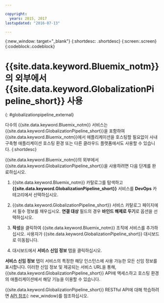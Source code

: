 ```yaml
---

copyright:
  years: 2015, 2017
lastupdated: "2016-07-13"

---
```


{:new_window: target="_blank"}
{:shortdesc: .shortdesc}
{:screen:.screen}
{:codeblock:.codeblock}

# {{site.data.keyword.Bluemix_notm}}의 외부에서 {{site.data.keyword.GlobalizationPipeline_short}} 사용
{: #globalizationpipeline_external}


다수의 {{site.data.keyword.Bluemix_notm}} 서비스는 {{site.data.keyword.GlobalizationPipeline_short}}을 포함하여 {{site.data.keyword.Bluemix_notm}}에서 애플리케이션을 호스팅할 필요없이 사내 구축형 애플리케이션 호스팅 환경 또는 다른 클라우드 플랫폼에서도 사용할 수 있습니다.
{:shortdesc}

{{site.data.keyword.Bluemix_notm}}의 외부에서 {{site.data.keyword.GlobalizationPipeline_short}}을 사용하려면 다음 단계를 완료하십시오.

1. {{site.data.keyword.Bluemix_notm}} 카탈로그를 탐색하고 **{{site.data.keyword.GlobalizationPipeline_short}}** 서비스를 **DevOps** 카테고리에서 선택하십시오.

2. {{site.data.keyword.GlobalizationPipeline_short}} 서비스 카탈로그 페이지에서 필수 정보를 채우십시오. **연결 대상** 필드의 경우 **바인드 해제로 두기**로 옵션을 선택하십시오.

3. **작성**을 클릭하여 {{site.data.keyword.Bluemix_notm}} 조직에 서비스를 추가하십시오. 사용자가 {{site.data.keyword.GlobalizationPipeline_short}} 대시보드로 이동됩니다.

4. 대시보드에서 **서비스 신임 정보** 탭을 클릭하십시오.  

**서비스 신임 정보** 탭이 서비스의 특정한 해당 인스턴스에 사용 가능한 모든 신임 정보를 표시합니다. 이러한 신임 정보 및 제공되는 서비스 URL을 통해, {{site.data.keyword.GlobalizationPipeline_short}} API에 액세스하고 호스팅 환경의 애플리케이션에서 해당 기능을 이용할 수 있습니다.

{{site.data.keyword.GlobalizationPipeline_short}} RESTful API에 대해 학습하려면 [API 참조](https://gp-rest.ng.bluemix.net/translate/swagger/index.html){: new_window}를 참조하십시오.
